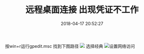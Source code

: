 ﻿---
title: '远程桌面连接 出现凭证不工作'
date: 2018-04-17 20:52:27
tags: 
 - 操作系统
categories:
 - 操作系统
---
按win+r运行gpedit.msc
找到下图路径
![](https://raw.githubusercontent.com/xfx98/ms/img/gpedit-msc.png)
选择经典
![设置网络访问](https://raw.githubusercontent.com/xfx98/ms/img/Network-access-account-settings.png)
